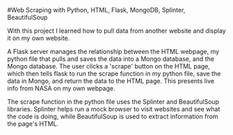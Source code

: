 #Web Scraping with Python, HTML, Flask, MongoDB, Splinter, BeautifulSoup

With this project I learned how to pull data from another website and display it on my own website.

A Flask server manages the relationship between the HTML webpage, my python file that pulls and saves the data into a Mongo database, and the Mongo database. The user clicks a 'scrape' button on the HTML page, which then tells flask to run the scrape function in my python file, save the data in Mongo, and return the data to the HTML page. This presents live info from NASA on my own webpage.

The scrape function in the python file uses the Splinter and BeautifulSoup libraries. Splinter helps run a mock browser to visit websites and see what the code is doing, while BeautifulSoup is used to extract information from the page's HTML.

